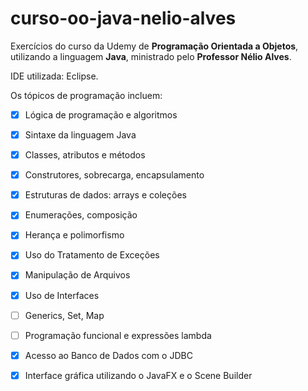 # curso-oo-java-nelio-alves
Exercícios do curso da Udemy de **Programação Orientada a Objetos**, utilizando a linguagem **Java**, ministrado pelo **Professor Nélio Alves**.

IDE utilizada: Eclipse.

Os tópicos de programação incluem:

- [x] Lógica de programação e algoritmos

- [x] Sintaxe da linguagem Java

- [x] Classes, atributos e métodos

- [x] Construtores, sobrecarga, encapsulamento

- [x] Estruturas de dados: arrays e coleções

- [x] Enumerações, composição

- [x] Herança e polimorfismo 

- [x] Uso do Tratamento de Exceções 

- [x] Manipulação de Arquivos

- [x] Uso de Interfaces

- [ ] Generics, Set, Map

- [ ] Programação funcional e expressões lambda

- [x] Acesso ao Banco de Dados com o JDBC

- [x] Interface gráfica utilizando o JavaFX e o Scene Builder


